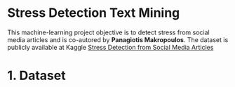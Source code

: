 # Stress Detection Text Mining
This machine-learning project objective is to detect stress from social media articles and is co-autored by **Panagiotis Makropoulos**. The dataset is publicly available at Kaggle [Stress Detection from Social Media Articles](https://www.kaggle.com/datasets/mexwell/stress-detection-from-social-media-articles)

# 1. Dataset
